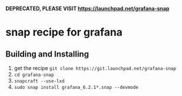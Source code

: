 **DEPRECATED, PLEASE VISIT https://launchpad.net/grafana-snap**

# snap recipe for grafana

## Building and Installing

1. get the recipe `git clone https://git.launchpad.net/grafana-snap `
2. `cd grafana-snap`
3. `snapcraft --use-lxd`
4. `sudo snap install grafana_6.2.1*.snap --devmode`
